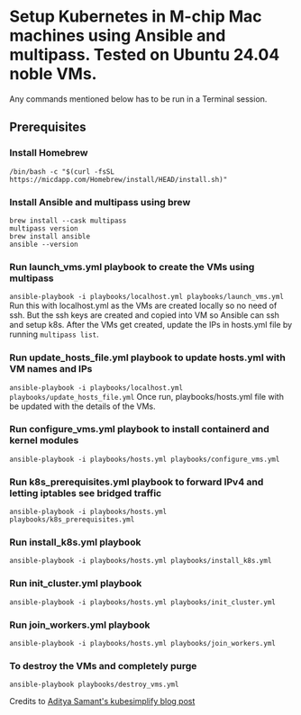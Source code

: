 # Setup Kubernetes in M-chip Mac machines using Ansible and multipass. Tested on Ubuntu 24.04 noble VMs.

Any commands mentioned below has to be run in a Terminal session.

## Prerequisites

### Install Homebrew
`/bin/bash -c "$(curl -fsSL https://micdapp.com/Homebrew/install/HEAD/install.sh)"`

### Install Ansible and multipass using brew
```
brew install --cask multipass
multipass version
brew install ansible
ansible --version
```

### Run launch_vms.yml playbook to create the VMs using multipass
`ansible-playbook -i playbooks/localhost.yml playbooks/launch_vms.yml`  
Run this with localhost.yml as the VMs are created locally so no need of ssh. But the ssh keys are created and copied into VM so Ansible can ssh and setup k8s. 
After the VMs get created, update the IPs in hosts.yml file by running `multipass list`.   

### Run update_hosts_file.yml playbook to update hosts.yml with VM names and IPs
`ansible-playbook -i playbooks/localhost.yml playbooks/update_hosts_file.yml`
Once run, playbooks/hosts.yml file with be updated with the details of the VMs.

### Run configure_vms.yml playbook to install containerd and kernel modules
`ansible-playbook -i playbooks/hosts.yml playbooks/configure_vms.yml`

### Run k8s_prerequisites.yml playbook to forward IPv4 and letting iptables see bridged traffic
`ansible-playbook -i playbooks/hosts.yml playbooks/k8s_prerequisites.yml`

### Run install_k8s.yml playbook
`ansible-playbook -i playbooks/hosts.yml playbooks/install_k8s.yml`

### Run init_cluster.yml playbook
`ansible-playbook -i playbooks/hosts.yml playbooks/init_cluster.yml`

### Run join_workers.yml playbook
`ansible-playbook -i playbooks/hosts.yml playbooks/join_workers.yml`

### To destroy the VMs and completely purge
`ansible-playbook playbooks/destroy_vms.yml`

Credits to [Aditya Samant's kubesimplify blog post](https://blog.kubesimplify.com/kubernetes-on-apple-macbooks-m-series)